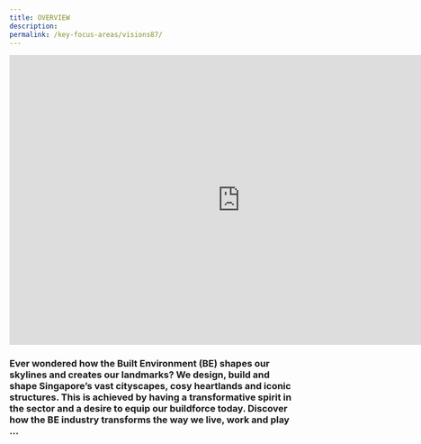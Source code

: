```yaml
---
title: OVERVIEW
description:  
permalink: /key-focus-areas/visions87/
---
```

<iframe width="820" height="515" src="https://www.youtube.com/embed/yiBsinpwnrI?rel=0&autoplay=1&mute=1&enablejsapi=1" frameborder="0" allow="accelerometer; autoplay; clipboard-write; encrypted-media; gyroscope; picture-in-picture" allowfullscreen></iframe>

### Ever wondered how the Built Environment (BE) shapes our skylines and creates our landmarks? We design, build and shape Singapore’s vast cityscapes, cosy heartlands and iconic structures. This is achieved by having a transformative spirit in the sector and a desire to equip our buildforce today. Discover how the BE industry transforms the way we live, work and play ...


	
